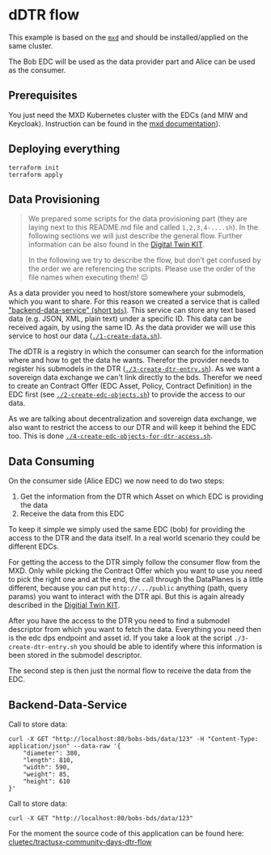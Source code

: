 # dDTR flow

This example is based on the [`mxd`](../mxd) and should be installed/applied on the same cluster.

The Bob EDC will be used as the data provider part and Alice can be used as the consumer.

## Prerequisites

You just need the MXD Kubernetes cluster with the EDCs (and MIW and Keycloak). Instruction can be found in the [mxd documentation](../mxd/README.md)).

## Deploying everything

```shell
terraform init
terraform apply
```

## Data Provisioning

> We prepared some scripts for the data provisioning part (they are laying next to this README.md file and called `1,2,3,4-....sh`). In the following sections we will just describe the general flow. Further information can be also found in the [Digital Twin KIT](https://eclipse-tractusx.github.io/docs-kits/next/kits/Digital%20Twin%20Kit/Software%20Development%20View/Specification%20Digital%20Twin%20KIT).
>
> In the following we try to describe the flow, but don't get confused by the order we are referencing the scripts. Please use the order of the file names when executing them! 😉

As a data provider you need to host/store somewhere your submodels, which you want to share. For this reason we created a service that is called ["backend-data-service" (short `bds`)](#backend-data-service). This service can store any text based data (e.g. JSON, XML, plain text) under a specific ID. This data can be received again, by using the same ID. As the data provider we will use this service to host our data ([`./1-create-data.sh`](./1-create-data.sh)).

The dDTR is a registry in which the consumer can search for the information where and how to get the data he wants. Therefor the provider needs to register his submodels in the DTR ([`./3-create-dtr-entry.sh`](./3-create-dtr-entry.sh)). As we want a sovereign data exchange we can't link directly to the bds. Therefor we need to create an Contract Offer (EDC Asset, Policy, Contract Definition) in the EDC first (see [`./2-create-edc-objects.sh`](./2-create-edc-objects.sh)) to provide the access to our data.

As we are talking about decentralization and sovereign data exchange, we also want to restrict the access to our DTR and will keep it behind the EDC too. This is done [`./4-create-edc-objects-for-dtr-access.sh`](./4-create-edc-objects-for-dtr-access.sh).

## Data Consuming

On the consumer side (Alice EDC) we now need to do two steps:

1. Get the information from the DTR which Asset on which EDC is providing the data
2. Receive the data from this EDC

To keep it simple we simply used the same EDC (bob) for providing the access to the DTR and the data itself. In a real world scenario they could be different EDCs.

For getting the access to the DTR simply follow the consumer flow from the MXD. Only while picking the Contract Offer which you want to use you need to pick the right one and at the end, the call through the DataPlanes is a little different, because you can put `http://.../public` anything (path, query params) you want to interact with the DTR api. But this is again already described in the [Digitial Twin KIT](https://eclipse-tractusx.github.io/docs-kits/next/kits/Digital%20Twin%20Kit/Software%20Development%20View/Specification%20Digital%20Twin%20KIT).

After you have the access to the DTR you need to find a submodel descriptor from which you want to fetch the data. Everything you need then is the edc dps endpoint and asset id. If you take a look at the script `./3-create-dtr-entry.sh` you should be able to identify where this information is been stored in the submodel descriptor.

The second step is then just the normal flow to receive the data from the EDC.

## Backend-Data-Service

Call to store data:

```shell
curl -X GET "http://localhost:80/bobs-bds/data/123" -H "Content-Type: application/json" --data-raw '{
    "diameter": 380,
    "length": 810,
    "width": 590,
    "weight": 85,
    "height": 610
}'
```

Call to store data:

```shell
curl -X GET "http://localhost:80/bobs-bds/data/123"
```

For the moment the source code of this application can be found here: [cluetec/tractusx-community-days-dtr-flow](https://github.com/cluetec/tractusx-community-days-dtr-flow/tree/main/backend-data-service)
